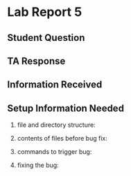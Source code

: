 # Lab Report 5

## Student Question

## TA Response

## Information Received

## Setup Information Needed
1. file and directory structure:

2. contents of files before bug fix:
   
3. commands to trigger bug:

4. fixing the bug:
